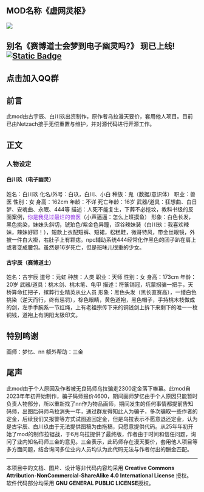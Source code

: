 <h2 id="JZyOy">MOD名称《虚网灵枢》</h2>
<img src="https://images.steamusercontent.com/ugc/15937845531881748574/19304E7348D8BF69D143FF611DB24592734BE927/?imw=637&imh=358&ima=fit&impolicy=Letterbox&imcolor=%23000000&letterbox=true">
<h2 id="bTCar">别名《赛博道士会梦到电子幽灵吗?》 现已上线!
<a href="https://steamcommunity.com/sharedfiles/filedetails/?id=3538490121"target="_blank">
<img alt="Static Badge" src="https://img.shields.io/badge/Steam-%E5%88%9B%E6%84%8F%E5%B7%A5%E5%9D%8A-brightgreen?logo=steam">
</a></h2>
<h2 id="mfL2p">点击加入QQ群</h2>
<h2 id="XgKa4">前言</h2>
此mod由古宇辰、白川玖出资制作，原作者乌拉漫天要价，套用他人项目。目前已由Netzach接手无偿重置与维护，并对源代码进行开源工作。

<h2 id="smLlN">正文</h2>
<h3 id="FJoGX">人物设定</h3>
<h4 id="wL2d4">白川玖（电子幽灵）</h4>
姓名：白川玖
化名/外号：白玖，白川、小白
种族：鬼（数据/意识体）
职业：兽医
性别：女
身高：162cm
年龄：不详
死亡年龄：16岁
武器/道具：狂想曲、白日梦、安魂曲、永眠、444等
描述：人死不能复生，下葬不必挖坟，教科书级的反面案例，<font style="color:rgba(138,43,226,1);">你是我见过最烂的兽医</font>（小声逼逼：怎么上班摸鱼）
形象：白色长发，黑色挑染，妹妹头斜切，琥珀色/紫金色异瞳，涩谷辣妹装（白川玖：我喜欢辣妹，辣妹好耶！），短款上衣配短裤、短裙，松糕鞋，微哥特风，带金丝眼镜，外披一件白大褂，右肚子上有颗痣。npc辅助系统444经常化作黑色的团子趴在肩上或者变成腰包。虽然是16岁死亡，但是班味儿很重的少女。
<h4 id="JS6g5">古宇辰（赛博道士）</h4>
姓名：古宇辰
道号：元虹
种族：人类
职业：天师
性别：女
身高：173cm
年龄：20岁
武器/道具：桃木剑、桃木笔、龟甲
描述：符箓销冠，坑蒙拐骗一把手，天桥算命扛把子，殡葬行业精英从业人员
形象：黑色头发（黑长直赛高），一缕白色挑染（逆天而行，终有惩罚），棕色眼睛，黄色道袍，黑色帽子，手持桃木枝做成的剑，左手手腕系一节红绳，上有老祖宗传下来的铜钱剑上拆下来剩下的唯一一枚铜钱，道袍上有阴阳太极印文。 
<h2 id="I0F2v">特别鸣谢</h2>
画师：梦忆、nn
额外帮助：三金

<h2 id="ts1oz">尾声</h2>
此mod由于个人原因及作者被无良码师乌拉骗走2300定金落下帷幕。此mod自2023年年初开始制作，骗子码师报价4600，期间画师梦忆由于个人原因只能暂时负责人物部分，所以重新找了nn作为物品画师，期间发生的任何事情都提前告知码师，出图后码师乌拉消失一年，通过群友得知此人为骗子，多次骗取一些作者的定金，后续我们又报警等方式试图追回定金，但是乌拉表示不愿意退还定金，认为是古宇辰、白川玖由于无法提供图稿为由拖稿，只愿意提供代码。从25年年初开始了mod的制作拉锯战，于6月乌拉提供了最终版，作者由于时间和信任问题，询问了业内知名码师三金的意见。三金表示，此码师存在漫天要价，套用他人项目等多方面问题，结合询问多位业内人员均认为此代码无法与作者付出的酬金匹配。

---

本项目中的文档、图片、设计等非代码内容均采用 **Creative Commons Attribution-NonCommercial-ShareAlike 4.0 International License** 授权。  
软件代码部分均采用 **GNU GENERAL PUBLIC LICENSE**授权。